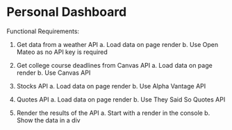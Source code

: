 # Personal Dashboard

Functional Requirements:

1. Get data from a weather API
   a. Load data on page render
   b. Use Open Mateo as no API key is required

2. Get college course deadlines from Canvas API
   a. Load data on page render
   b. Use Canvas API

3. Stocks API
   a. Load data on page render
   b. Use Alpha Vantage API

4. Quotes API
   a. Load data on page render
   b. Use They Said So Quotes API

5. Render the results of the API
   a. Start with a render in the console
   b. Show the data in a div
